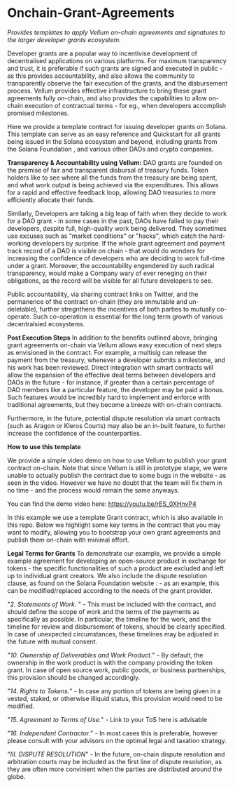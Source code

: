 # Onchain-Grant-Agreements
_Provides templates to apply Vellum on-chain agreements and signatures to the larger developer grants ecosystem._

Developer grants are a popular way to incentivise development of decentralised applications on various platforms. For maximum transparency and trust, it is preferable if such grants are signed and executed in public - as this provides accountability, and also allows the community to transparently observe the fair execution of the grants, and the disbursement process. Vellum provides effective infrastructure to bring these grant agreements fully on-chain, and also provides the capabilities to allow on-chain execution of contractual terms - for eg., when developers accomplish promised milestones.

Here we provide a template contract for issuing developer grants on Solana. This template can serve as an easy reference and Quickstart for all grants being issued in the Solana ecosystem and beyond, including grants from the Solana Foundation , and various other DAOs and crypto companies.


**Transparency & Accountability using Vellum:**
DAO grants are founded on the premise of fair and transparent disbursal of treasury funds. Token holders like to see where all the funds from the treasury are being spent, and what work output is being achieved via the expenditures. This allows for a rapid and effective feedback loop, allowing DAO treasuries to more efficiently allocate their funds.

Similarly, Developers are taking a big leap of faith when they decide to work for a DAO grant - in some cases in the past, DAOs have failed to pay their developers, despite full, high-quality work being delivered. They sometimes use excuses such as "market conditions" or "hacks", which catch the hard-working developers by surprise. If the whole grant agreement and payment track record of a DAO is visible on chain - that would do wonders for increasing the confidence of developers who are deciding to work full-time under a grant. Moreover, the accountability engendered by such radical transparency, would make a Company wary of ever reneging on their obligations, as the record will be visible for all future developers to see.

Public accountability, via sharing contract links on Twitter, and the permanence of the contract on-chain (they are immutable and un-deletable), further stregnthens the incentives of both parties to mutually co-operate. Such co-operation is essential for the long term growth of various decentralsied ecosystems.


**Post Execution Steps**
In addition to the benefits outlined above, bringing grant agreements on-chain via Vellum allows easy execution of next steps as envisioned in the contract. For example, a multisig can release the payment from the treasury, whenever a developer submits a milestone, and his work has been reviewed. Direct integration with smart contracts will allow the expansion of the effective deal terms between developers and DAOs in the future - for instance, if greater than a certain percentage of DAO members like a particular feature, the developer may be paid a bonus. Such features would be incredibly hard to implement and enforce with traditional agreements, but they become a breeze with on-chain contracts.

Furthermore, in the future, potential dispute resolution via smart contracts (such as Aragon or Kleros Courts) may also be an in-built feature, to further increase the confidence of the counterparties.

**How to use this template**

We provide a simple video demo on how to use Vellum to publish your grant contract on-chain. Note that since Vellum is still in prototype stage, we were unable to actually publish the contract due to some bugs in the website - as seen in the video. However we have no doubt that the team will fix them in no time - and the process would remain the same anyways.

You can find the demo video here: https://youtu.be/rES_0XHnvP4 

In this example we use a template Grant contract, which is also available in this repo. Below we highlight some key terms in the contract that you may want to modify, allowing you to bootstrap your own grant agreements and publish them on-chain with minimal effort.

**Legal Terms for Grants**
To demonstrate our example, we provide a simple example agreement for developing an open-source product in exchange for tokens  - the specific functionalities of such a product are excluded and left up to individual grant creators. We also include the dispute resolution clause, as found on the Solana Foundation website :  - as an example, this can be modified/replaced according to the needs of the grant provider.

"_2. Statements of Work._ " - This must be included with the contract, and should define the scope of work and the terms of the payments as specifically as possible. In particular, the timeline for the work, and the timeline for review and disbursement of tokens, should be clearly specified. In case of unexpected circumstances, these timelines may be adjusted in the future with mutual consent.

"_10. Ownership of Deliverables and Work Product._" - By default, the ownership in the work product is with the company providing the token grant. In case of open source work, public goods, or business partnerships, this provision should be changed accordingly.

"_14. Rights to Tokens._" - In case any portion of tokens are being given in a vested, staked, or otherwise illiquid status, this provision would need to be modified.

"_15. Agreement to Terms of Use._" - Link to your ToS here is advisable

"_16. Independent Contractor._" - In most cases this is preferable, however please consult with your advisors on the optimal legal and taxation strategy.

"_III. DISPUTE RESOLUTION_" - In the future, on-chain dispute resolution and arbitration courts may be included as the first line of dispute resolution, as they are often more convinient when the parties are distributed around the globe.

